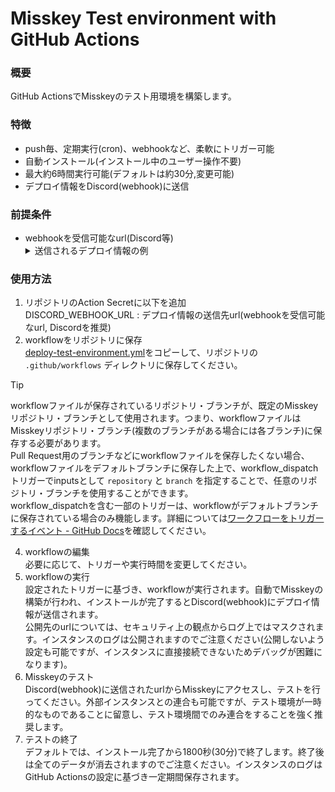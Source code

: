 # Misskey Test environment with GitHub Actions

### 概要
GitHub ActionsでMisskeyのテスト用環境を構築します。  

### 特徴
- push毎、定期実行(cron)、webhookなど、柔軟にトリガー可能  
- 自動インストール(インストール中のユーザー操作不要)
- 最大約6時間実行可能(デフォルトは約30分,変更可能)
- デプロイ情報をDiscord(webhook)に送信  

### 前提条件
- webhookを受信可能なurl(Discord等)
  <details><summary>送信されるデプロイ情報の例</summary><img width="409" alt="ScreenShot 2024-01-10 1 19 30" src="https://github.com/Srgr0/misskey-test-ga/assets/66754887/8022fd0b-2906-41eb-9b63-45b3aa18c932"></details>

### 使用方法
1. リポジトリのAction Secretに以下を追加  
   DISCORD_WEBHOOK_URL : デプロイ情報の送信先url(webhookを受信可能なurl, Discordを推奨)  
2. workflowをリポジトリに保存  
   [deploy-test-environment.yml](https://github.com/joinmisskey/misskey-tga/blob/main/.github/workflows/deploy-test-environment.yml)をコピーして、リポジトリの ``.github/workflows`` ディレクトリに保存してください。  
> [!TIP]
> workflowファイルが保存されているリポジトリ・ブランチが、既定のMisskeyリポジトリ・ブランチとして使用されます。つまり、workflowファイルはMisskeyリポジトリ・ブランチ(複数のブランチがある場合には各ブランチ)に保存する必要があります。  
> Pull Request用のブランチなどにworkflowファイルを保存したくない場合、workflowファイルをデフォルトブランチに保存した上で、workflow_dispatchトリガーでinputsとして ``repository`` と ``branch`` を指定することで、任意のリポジトリ・ブランチを使用することができます。  
> workflow_dispatchを含む一部のトリガーは、workflowがデフォルトブランチに保存されている場合のみ機能します。詳細については[ワークフローをトリガーするイベント - GitHub Docs](https://docs.github.com/ja/actions/using-workflows/events-that-trigger-workflows)を確認してください。  
4. workflowの編集  
   必要に応じて、トリガーや実行時間を変更してください。  
5. workflowの実行  
   設定されたトリガーに基づき、workflowが実行されます。自動でMisskeyの構築が行われ、インストールが完了するとDiscord(webhook)にデプロイ情報が送信されます。  
   公開先のurlについては、セキュリティ上の観点からログ上ではマスクされます。インスタンスのログは公開されますのでご注意ください(公開しないよう設定も可能ですが、インスタンスに直接接続できないためデバッグが困難になります)。  
6. Misskeyのテスト  
   Discord(webhook)に送信されたurlからMisskeyにアクセスし、テストを行ってください。外部インスタンスとの連合も可能ですが、テスト環境が一時的なものであることに留意し、テスト環境間でのみ連合をすることを強く推奨します。  
7. テストの終了  
   デフォルトでは、インストール完了から1800秒(30分)で終了します。終了後は全てのデータが消去されますのでご注意ください。インスタンスのログはGitHub Actionsの設定に基づき一定期間保存されます。  
